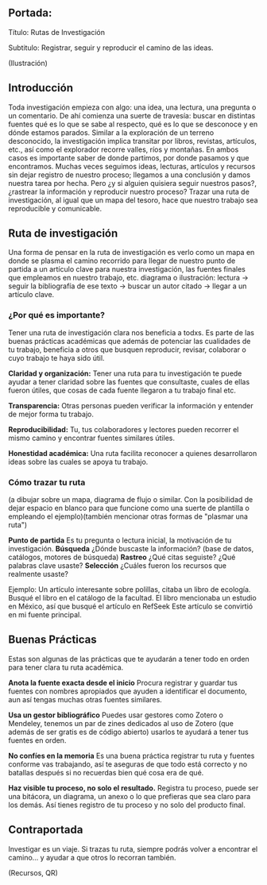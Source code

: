 ## Portada:

Título: Rutas de Investigación

Subtitulo: Registrar, seguir y reproducir el camino de las ideas. 

(Ilustración)

## Introducción

Toda investigación empieza con algo: una idea, una lectura, una pregunta o un comentario. De ahí comienza una suerte de travesía: buscar en distintas fuentes qué es lo que se sabe al respecto, qué es lo que se desconoce y en dónde estamos parados.
Similar a la exploración de un terreno desconocido, la investigación implica transitar por libros, revistas, artículos, etc., así como el explorador recorre valles, ríos y montañas. En ambos casos es importante saber de donde partimos, por donde pasamos y que encontramos.
Muchas veces seguimos ideas, lecturas, artículos y recursos sin dejar registro de nuestro proceso; llegamos a una conclusión y damos nuestra tarea por hecha. Pero ¿y si alguien quisiera seguir nuestros pasos?, ¿rastrear la información y reproducir nuestro proceso?
Trazar una ruta de investigación, al igual que un mapa del tesoro, hace que nuestro trabajo sea reproducible y comunicable.

## Ruta de investigación
Una forma de pensar en la ruta de investigación es verlo como un mapa en donde se plasma el camino recorrido para llegar de nuestro punto de partida a un artículo clave para nuestra investigación, las fuentes finales que empleamos en nuestro trabajo, etc.
diagrama o ilustración: lectura → seguir la bibliografía de ese texto → buscar un autor citado → llegar a un artículo clave.

### ¿Por qué es importante?
Tener una ruta de investigación clara nos beneficia a todxs. Es parte de las buenas prácticas académicas que además de potenciar las cualidades de tu trabajo, beneficia a otros que busquen reproducir, revisar, colaborar o cuyo trabajo te haya sido útil. 

**Claridad y organización:** Tener una ruta para tu investigación te puede ayudar a tener claridad sobre las fuentes que consultaste, cuales de ellas fueron útiles, que cosas de cada fuente llegaron a tu trabajo final etc. 

**Transparencia:** Otras personas pueden verificar la información y entender de mejor forma tu trabajo. 

**Reproducibilidad:** Tu, tus colaboradores y lectores pueden recorrer el mismo camino y encontrar fuentes similares útiles.

**Honestidad académica:** Una ruta facilita reconocer a quienes desarrollaron ideas sobre las cuales se apoya tu trabajo.

### Cómo trazar tu ruta
(a dibujar sobre un mapa, diagrama de flujo o similar. Con la posibilidad de dejar espacio en blanco para que funcione como una suerte de plantilla o empleando el ejemplo)(también mencionar otras formas de "plasmar una ruta")

**Punto de partida**
Es tu pregunta o lectura inicial, la motivación de tu investigación.
**Búsqueda**
¿Dónde buscaste la información? (base de datos, catálogos, motores de búsqueda)
**Rastreo**
¿Qué citas seguiste? ¿Qué palabras clave usaste?
**Selección**
¿Cuáles fueron los recursos que realmente usaste?

Ejemplo:
Un artículo interesante sobre polillas, citaba un libro de ecología.
Busqué el libro en el catálogo de la facultad. 
El libro mencionaba un estudio en México, así que busqué el artículo en RefSeek
Este artículo se convirtió en mi fuente principal.

## Buenas Prácticas
Estas son algunas de las prácticas que te ayudarán a tener todo en orden para tener clara tu ruta académica. 

**Anota la fuente exacta desde el inicio**
Procura registrar y guardar tus fuentes con nombres apropiados que ayuden a identificar el documento, aun así tengas muchas otras fuentes similares. 

**Usa un gestor bibliográfico**
Puedes usar gestores como Zotero o Mendeley, tenemos un par de zines dedicados al uso de Zotero (que además de ser gratis es de código abierto) usarlos te ayudará a tener tus fuentes en orden.

**No confíes en la memoria**
Es una buena práctica registrar tu ruta y fuentes conforme vas trabajando, así te aseguras de que todo está correcto y no batallas después si no recuerdas bien qué cosa era de qué.

**Haz visible tu proceso, no solo el resultado.**
Registra tu proceso, puede ser una bitácora, un diagrama, un anexo o lo que prefieras que sea claro para los demás. Así tienes registro de tu proceso y no solo del producto final. 


## Contraportada

Investigar es un viaje. Si trazas tu ruta, siempre podrás volver a encontrar el camino… y ayudar a que otros lo recorran también.

(Recursos, QR)
